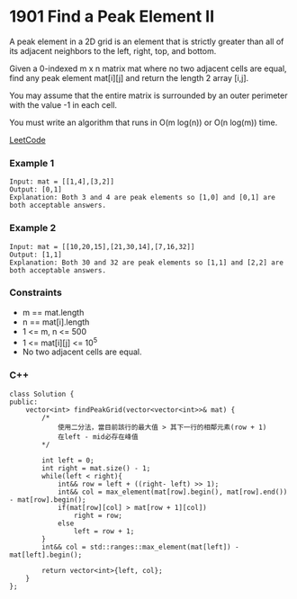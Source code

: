 # 1901 Find a Peak Element II

A peak element in a 2D grid is an element that is strictly greater than all of its adjacent neighbors to the left, right, top, and bottom.

Given a 0-indexed m x n matrix mat where no two adjacent cells are equal, find any peak element mat[i][j] and return the length 2 array [i,j].

You may assume that the entire matrix is surrounded by an outer perimeter with the value -1 in each cell.

You must write an algorithm that runs in O(m log(n)) or O(n log(m)) time.

[LeetCode](https://leetcode.cn/problems/find-a-peak-element-ii/description/)

### Example 1

```
Input: mat = [[1,4],[3,2]]
Output: [0,1]
Explanation: Both 3 and 4 are peak elements so [1,0] and [0,1] are both acceptable answers.
```

### Example 2

```
Input: mat = [[10,20,15],[21,30,14],[7,16,32]]
Output: [1,1]
Explanation: Both 30 and 32 are peak elements so [1,1] and [2,2] are both acceptable answers.
```

### Constraints

* m == mat.length
* n == mat[i].length
* 1 <= m, n <= 500
* 1 <= mat[i][j] <= 10<sup>5</sup>
* No two adjacent cells are equal.


### C++ 

```
class Solution {
public:
    vector<int> findPeakGrid(vector<vector<int>>& mat) {
        /*
            使用二分法，當目前該行的最大值 > 其下一行的相鄰元素(row + 1)
            在left - mid必存在峰值
        */

        int left = 0;
        int right = mat.size() - 1;
        while(left < right){
            int&& row = left + ((right- left) >> 1);
            int&& col = max_element(mat[row].begin(), mat[row].end()) - mat[row].begin();
            if(mat[row][col] > mat[row + 1][col])
                right = row;
            else 
                left = row + 1;
        }
        int&& col = std::ranges::max_element(mat[left]) - mat[left].begin();
        
        return vector<int>{left, col};
    }
};
```